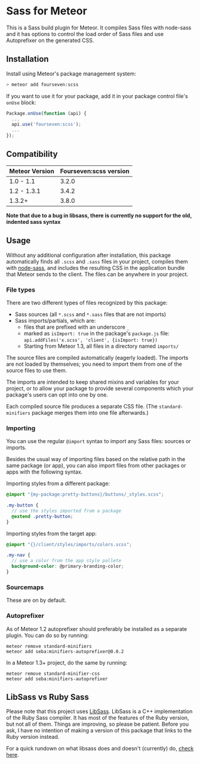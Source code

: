 # Sass for Meteor
This is a Sass build plugin for Meteor. It compiles Sass files with node-sass and it has options to control the load order of Sass files and use Autoprefixer on the generated CSS.

## Installation

Install using Meteor's package management system:

```bash
> meteor add fourseven:scss
```

If you want to use it for your package, add it in your package control file's
`onUse` block:

```javascript
Package.onUse(function (api) {
  ...
  api.use('fourseven:scss');
  ...
});
```

## Compatibility
<table>
<thead>
<tr><th>Meteor Version</th><th>Fourseven:scss version</th></tr>
</thead>
<tbody>
<tr><td>1.0 - 1.1</td><td>3.2.0</td></tr>
<tr><td>1.2 - 1.3.1</td><td>3.4.2</td></tr>
<tr><td>1.3.2+</td><td>3.8.0</td></tr>
</tbody>
</table>

**Note that due to a bug in libsass, there is currently no support for the old, indented sass syntax**

## Usage
Without any additional configuration after installation, this package automatically finds all `.scss` and `.sass` files in your project, compiles them with [node-sass](https://github.com/sass/node-sass), and includes the resulting CSS in the application bundle that Meteor sends to the client. The files can be anywhere in your project.

### File types

There are two different types of files recognized by this package:

- Sass sources (all `*.scss` and `*.sass` files that are not imports)
- Sass imports/partials, which are:
  * files that are prefixed with an underscore `_`
  * marked as `isImport: true` in the package's `package.js` file:
    `api.addFiles('x.scss', 'client', {isImport: true})`
  * Starting from Meteor 1.3, all files in a directory named `imports/`

The source files are compiled automatically (eagerly loaded). The imports are not loaded by
themselves; you need to import them from one of the source files to use them.

The imports are intended to keep shared mixins and variables for your project,
or to allow your package to provide several components which your package's
users can opt into one by one.

Each compiled source file produces a separate CSS file.  (The
`standard-minifiers` package merges them into one file afterwards.)

### Importing

You can use the regular `@import` syntax to import any Sass files: sources or
imports.

Besides the usual way of importing files based on the relative path in the same
package (or app), you can also import files from other packages or apps with the
following syntax.

Importing styles from a different package:

```scss
@import "{my-package:pretty-buttons}/buttons/_styles.scss";

.my-button {
  // use the styles imported from a package
  @extend .pretty-button;
}
```

Importing styles from the target app:

```scss
@import "{}/client/styles/imports/colors.scss";

.my-nav {
  // use a color from the app style pallete
  background-color: @primary-branding-color;
}
```

### Sourcemaps
These are on by default.

### Autoprefixer
As of Meteor 1.2 autoprefixer should preferably be installed as a separate plugin. You can do so by running:

```
meteor remove standard-minifiers
meteor add seba:minifiers-autoprefixer@0.0.2
```

In a Meteor 1.3+ project, do the same by running:
```
meteor remove standard-minifier-css
meteor add seba:minifiers-autoprefixer
```

## LibSass vs Ruby Sass
Please note that this project uses [LibSass](https://github.com/hcatlin/libsass). LibSass is a C++ implementation of the Ruby Sass compiler. It has most of the features of the Ruby version, but not all of them. Things are improving, so please be patient. Before you ask, I have no intention of making a version of this package that links to the Ruby version instead.

For a quick rundown on what libsass does and doesn't (currently) do, [check here](http://sass-compatibility.github.io/).
